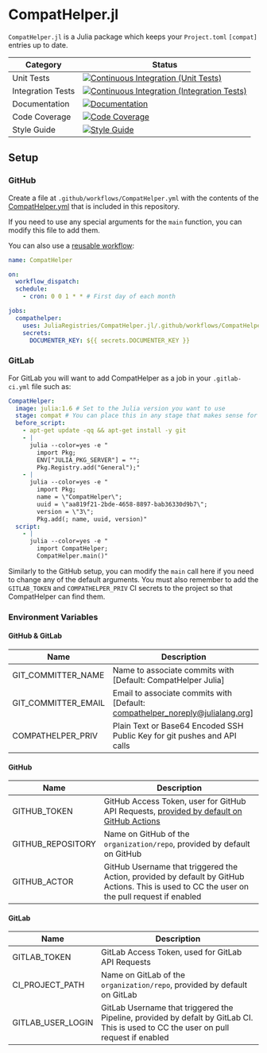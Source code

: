 # CompatHelper.jl

`CompatHelper.jl` is a Julia package which keeps your `Project.toml` `[compat]` entries up to date.

| Category          | Status                                                                                  |
| ----------------- | --------------------------------------------------------------------------------------- |
| Unit Tests        | [![Continuous Integration (Unit Tests)][ci-unit-img]][ci-unit-url]                      |
| Integration Tests | [![Continuous Integration (Integration Tests)][ci-integration-img]][ci-integration-url] |
| Documentation     | [![Documentation][docs-img]][docs-url]                                                  |
| Code Coverage     | [![Code Coverage][codecov-img]][codecov-url]                                            |
| Style Guide       | [![Style Guide][bluestyle-img]][bluestyle-url]                                          |

[docs-img]: https://img.shields.io/badge/-documentation-blue.svg "Documentation"
[docs-url]: https://JuliaRegistries.github.io/CompatHelper.jl/dev/
[ci-unit-img]: https://github.com/JuliaRegistries/CompatHelper.jl/actions/workflows/ci_unit.yml/badge.svg?branch=master "Continuous Integration (Unit Tests)"
[ci-unit-url]: https://github.com/JuliaRegistries/CompatHelper.jl/actions/workflows/ci_unit.yml
[ci-integration-img]: https://github.com/JuliaRegistries/CompatHelper.jl/actions/workflows/ci_integration.yml/badge.svg?branch=master "Continuous Integration (Integration Tests)"
[ci-integration-url]: https://github.com/JuliaRegistries/CompatHelper.jl/actions/workflows/ci_integration.yml
[codecov-img]: https://codecov.io/gh/JuliaRegistries/CompatHelper.jl/branch/master/graph/badge.svg "Code Coverage"
[codecov-url]: https://codecov.io/gh/JuliaRegistries/CompatHelper.jl/branch/master
[bluestyle-img]: https://img.shields.io/badge/code%20style-blue-4495d1.svg "Blue Style"
[bluestyle-url]: https://github.com/invenia/BlueStyle

## Setup
### GitHub
Create a file at `.github/workflows/CompatHelper.yml` with the contents of the [CompatHelper.yml](.github/workflows/CompatHelper.yml) that is included in this repository.

If you need to use any special arguments for the `main` function, you can modify this file to add them.

You can also use a [reusable workflow](https://docs.github.com/en/actions/using-workflows/reusing-workflows):

```yaml
name: CompatHelper

on:
  workflow_dispatch:
  schedule:
    - cron: 0 0 1 * * # First day of each month

jobs:
  compathelper:
    uses: JuliaRegistries/CompatHelper.jl/.github/workflows/CompatHelper.yml@master
    secrets:
      DOCUMENTER_KEY: ${{ secrets.DOCUMENTER_KEY }}
```

### GitLab
For GitLab you will want to add CompatHelper as a job in your `.gitlab-ci.yml` file such as:

```yaml
CompatHelper:
  image: julia:1.6 # Set to the Julia version you want to use
  stage: compat # You can place this in any stage that makes sense for your setup
  before_script:
    - apt-get update -qq && apt-get install -y git
    - |
      julia --color=yes -e "
        import Pkg;
        ENV["JULIA_PKG_SERVER"] = "";
        Pkg.Registry.add("General");"
    - |
      julia --color=yes -e "
        import Pkg;
        name = \"CompatHelper\";
        uuid = \"aa819f21-2bde-4658-8897-bab36330d9b7\";
        version = \"3\";
        Pkg.add(; name, uuid, version)"
  script:
    - |
      julia --color=yes -e "
        import CompatHelper;
        CompatHelper.main()"
```

Similarly to the GitHub setup, you can modify the `main` call here if you need to change any of the default arguments.
You must also remember to add the `GITLAB_TOKEN` and `COMPATHELPER_PRIV` CI secrets to the project so that CompatHelper can find them.


### Environment Variables

#### GitHub & GitLab
| Name | Description |
| ---- | ----------- |
| GIT_COMMITTER_NAME | Name to associate commits with [Default: CompatHelper Julia] |
| GIT_COMMITTER_EMAIL | Email to associate commits with [Default: compathelper_noreply@julialang.org] |
| COMPATHELPER_PRIV | Plain Text or Base64 Encoded SSH Public Key for git pushes and API calls |

#### GitHub
| Name | Description |
| ---- | ----------- |
| GITHUB_TOKEN | GitHub Access Token, user for GitHub API Requests, [provided by default on GitHub Actions](https://docs.github.com/en/actions/reference/authentication-in-a-workflow#about-the-github_token-secret) |
| GITHUB_REPOSITORY | Name on GitHub of the `organization/repo`, provided by default on GitHub |
| GITHUB_ACTOR | GitHub Username that triggered the Action, provided by default by GitHub Actions. This is used to CC the user on the pull request if enabled |

#### GitLab
| Name | Description |
| ---- | ----------- |
| GITLAB_TOKEN | GitLab Access Token, used for GitLab API Requests |
| CI_PROJECT_PATH | Name on GitLab of the `organization/repo`, provided by default on GitLab |
| GITLAB_USER_LOGIN | GitLab Username that triggered the Pipeline, provided by defalt by GitLab CI. This is used to CC the user on pull request if enabled |
